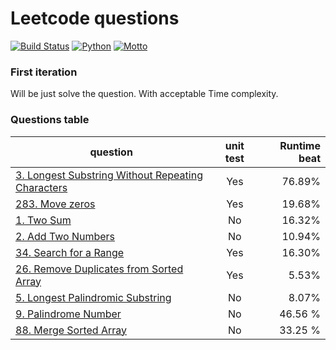 # Leetcode questions
[![Build Status](https://travis-ci.org/woodenchalet/LeetCode_problems.svg?branch=master)](https://travis-ci.org/woodenchalet/LeetCode_problems/builds/)
[![Python](https://img.shields.io/badge/python-2.7.10-blue.svg)](https://www.python.org/)
[![Motto](https://img.shields.io/badge/motto-good%20good%20study%2C%20day%20day%20up-red.svg)](https://en.wikipedia.org/wiki/Day_Day_Up)

### First iteration
Will be just solve the question. With acceptable Time complexity.

### Questions table
| question      | unit test      | Runtime beat  |
| ------------- |:-------------:| -----:        |
| [3. Longest Substring Without Repeating Characters](https://github.com/woodenchalet/LeetCode_problems/blob/master/three_longest_substring.py)| Yes         | 76.89%        |
| [283. Move zeros](https://github.com/woodenchalet/LeetCode_problems/blob/master/two_eight_three_move_zeros.py)| Yes         | 19.68%        |
| [1. Two Sum](https://github.com/woodenchalet/LeetCode_problems/blob/master/previously_solved.py)| No         | 16.32%        |
| [2. Add Two Numbers](https://github.com/woodenchalet/LeetCode_problems/blob/master/previously_solved.py)  | No         | 10.94%        |
| [34. Search for a Range](https://github.com/woodenchalet/LeetCode_problems/blob/master/three_four_search_range.py)   | Yes         | 16.30%        |
| [26. Remove Duplicates from Sorted Array](https://github.com/woodenchalet/LeetCode_problems/blob/master/remove_duplicates.py)   | Yes         | 5.53%        |
| [5. Longest Palindromic Substring](https://github.com/woodenchalet/LeetCode_problems/blob/master/remove_duplicates.py)   | No         | 8.07%        |
| [ 9. Palindrome Number](https://github.com/woodenchalet/LeetCode_problems/blob/master/nine_palindrome_number.py)   | No         | 46.56 %        |
| [ 88. Merge Sorted Array](https://github.com/woodenchalet/LeetCode_problems/blob/master/eighty_eight_merge_sorted_array.py)   | No         | 33.25 %        |